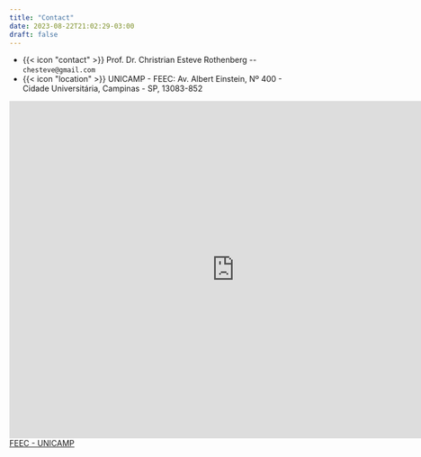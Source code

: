 ```yaml
---
title: "Contact"
date: 2023-08-22T21:02:29-03:00
draft: false
---
```


* {{< icon "contact" >}} Prof. Dr. Christrian Esteve Rothenberg -- `chesteve@gmail.com`
* {{< icon "location" >}} UNICAMP - FEEC: Av. Albert Einstein, Nº 400 - Cidade Universitária, Campinas - SP, 13083-852


<iframe width="800" height="600" frameborder="0" scrolling="no" marginheight="0" marginwidth="0" id="gmap_canvas" src="https://maps.google.com/maps?width=520&amp;height=400&amp;hl=en&amp;q=Av.%20Albert%20Einstein,%20N%C2%BA%20400%20-%20Cidade%20Universit%C3%A1ria,%20Campinas%20-%20SP,%20%20Campinas+(FEEC)&amp;t=&amp;z=12&amp;ie=UTF8&amp;iwloc=B&amp;output=embed"></iframe><a href='https://maps-generator.com/'>FEEC - UNICAMP</a>
